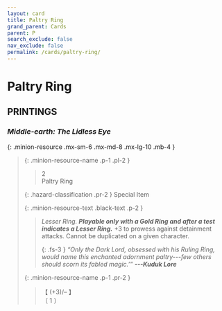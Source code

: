 ```yaml
---
layout: card
title: Paltry Ring
grand_parent: Cards
parent: P
search_exclude: false
nav_exclude: false
permalink: /cards/paltry-ring/
---
```


# Paltry Ring


## PRINTINGS


### _Middle-earth: The Lidless Eye_

{: .minion-resource .mx-sm-6 .mx-md-8 .mx-lg-10 .mb-4 }
> {: .minion-resource-name .p-1 .pl-2 }
> > <div class="hazard-mp">2</div>
> > <div class="card-name">Paltry Ring</div>
>
> {: .hazard-classification .pr-2 }
> Special Item
>
> {: .minion-resource-text .black-text .p-2 }
> > _Lesser Ring._ ***Playable only with a Gold Ring and after a test indicates a Lesser Ring.*** +3 to prowess against detainment attacks. Cannot be duplicated on a given character. 
> > 
> > {: .fs-3 } 
> > _“Only the Dark Lord, obsessed with his Ruling Ring, would name this enchanted adornment paltry---few others should scorn its fabled magic.’”_ ***---&#65279;Kuduk&nbsp;Lore*** 
> 
> {: .minion-resource-name .p-1 .pr-2 }
> > <div class="card-shield">【 (+3)/&ndash; 】</div>
> > <div class="card-corruption-white">〔 1 〕</div>
